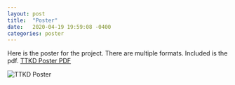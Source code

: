 ```yaml
---
layout: post
title:  "Poster"
date:   2020-04-19 19:59:08 -0400
categories: poster
---
```


Here is the poster for the project. There are multiple formats. Included is the pdf.
[TTKD Poster PDF](./TTKDPoster.pdf)

![TTKD Poster](./TTKDPoster.jpg)

